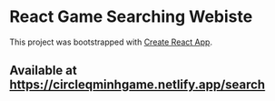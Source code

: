 # React Game Searching Webiste

This project was bootstrapped with [Create React App](https://github.com/facebook/create-react-app).

## Available at https://circleqminhgame.netlify.app/search
